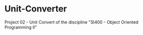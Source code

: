 # Unit-Converter
Project 02 - Unit Convert of the discipline "SI400 - Object Oriented Programming II"
